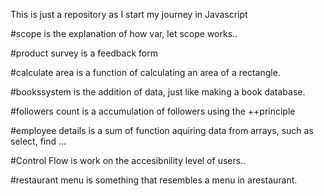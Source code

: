 This is just a repository as I start my journey in Javascript

#scope is the explanation of how var, let scope works..

#product survey is a feedback form

#calculate area is a function of calculating an area of a rectangle.

#bookssystem is the addition of data, just like making a book database.

#followers count is a accumulation of followers using the ++principle

#employee details is a sum of function aquiring data from arrays, such as select, find ...

#Control Flow is work on the accesibnility level of users..

#restaurant menu is something that resembles a menu in arestaurant.
